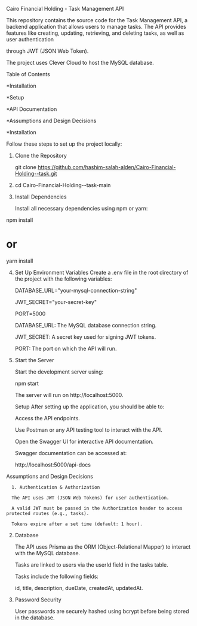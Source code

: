 Cairo Financial Holding - Task Management API

This repository contains the source code for the Task Management API, a backend application that allows users to manage tasks. The API provides features like creating, updating, retrieving, and deleting tasks, as well as user authentication 

through JWT (JSON Web Token).

The project uses Clever Cloud to host the MySQL database.

Table of Contents

*Installation

*Setup

*API Documentation

*Assumptions and Design Decisions

*Installation


Follow these steps to set up the project locally:


1. Clone the Repository
   
      git clone https://github.com/hashim-salah-alden/Cairo-Financial-Holding--task.git



2. cd Cairo-Financial-Holding--task-main

   

3. Install Dependencies
   
   
      Install all necessary dependencies using npm or yarn:

npm install
# or
yarn install

4. Set Up Environment Variables
      Create a .env file in the root directory of the project with the following variables:

      DATABASE_URL="your-mysql-connection-string"
      
      JWT_SECRET="your-secret-key"
      
      PORT=5000
      
      DATABASE_URL: The MySQL database connection string.
      
      JWT_SECRET: A secret key used for signing JWT tokens.
      
      PORT: The port on which the API will run.



5. Start the Server
   
      Start the development server using:
      
      npm start
      
      The server will run on http://localhost:5000.
      
      Setup
      After setting up the application, you should be able to:
      
      Access the API endpoints.
      
      Use Postman or any API testing tool to interact with the API.
      
      Open the Swagger UI for interactive API documentation.
      
      Swagger documentation can be accessed at:
      
      http://localhost:5000/api-docs



Assumptions and Design Decisions

      1. Authentication & Authorization
            
      The API uses JWT (JSON Web Tokens) for user authentication.
         
      A valid JWT must be passed in the Authorization header to access protected routes (e.g., tasks).
         
      Tokens expire after a set time (default: 1 hour).




2. Database
   
      The API uses Prisma as the ORM (Object-Relational Mapper) to interact with the MySQL database.
      
      Tasks are linked to users via the userId field in the tasks table.
      
      Tasks include the following fields:
      
      id, title, description, dueDate, createdAt, updatedAt.




3. Password Security
   
      User passwords are securely hashed using bcrypt before being stored in the database.
